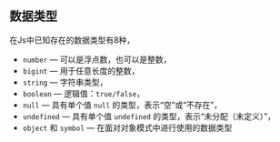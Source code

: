 ## 数据类型

在Js中已知存在的数据类型有8种，

-   `number` — 可以是浮点数，也可以是整数，
-   `bigint` — 用于任意长度的整数，
-   `string` — 字符串类型，
-   `boolean` — 逻辑值：`true/false`，
-   `null` — 具有单个值 `null` 的类型，表示“空”或“不存在”，
-   `undefined` — 具有单个值 `undefined` 的类型，表示“未分配（未定义）”，
-   `object` 和 `symbol` — 在面对对象模式中进行使用的数据类型

